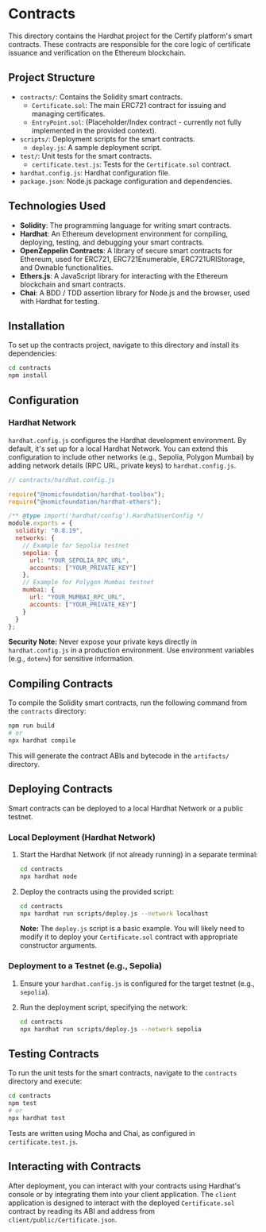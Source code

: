# Contracts

This directory contains the Hardhat project for the Certify platform's smart contracts. These contracts are responsible for the core logic of certificate issuance and verification on the Ethereum blockchain.

## Project Structure

-   `contracts/`: Contains the Solidity smart contracts.
    -   `Certificate.sol`: The main ERC721 contract for issuing and managing certificates.
    -   `EntryPoint.sol`: (Placeholder/Index contract - currently not fully implemented in the provided context).
-   `scripts/`: Deployment scripts for the smart contracts.
    -   `deploy.js`: A sample deployment script.
-   `test/`: Unit tests for the smart contracts.
    -   `certificate.test.js`: Tests for the `Certificate.sol` contract.
-   `hardhat.config.js`: Hardhat configuration file.
-   `package.json`: Node.js package configuration and dependencies.

## Technologies Used

-   **Solidity**: The programming language for writing smart contracts.
-   **Hardhat**: An Ethereum development environment for compiling, deploying, testing, and debugging your smart contracts.
-   **OpenZeppelin Contracts**: A library of secure smart contracts for Ethereum, used for ERC721, ERC721Enumerable, ERC721URIStorage, and Ownable functionalities.
-   **Ethers.js**: A JavaScript library for interacting with the Ethereum blockchain and smart contracts.
-   **Chai**: A BDD / TDD assertion library for Node.js and the browser, used with Hardhat for testing.

## Installation

To set up the contracts project, navigate to this directory and install its dependencies:

```bash
cd contracts
npm install
```

## Configuration

### Hardhat Network

`hardhat.config.js` configures the Hardhat development environment. By default, it's set up for a local Hardhat Network. You can extend this configuration to include other networks (e.g., Sepolia, Polygon Mumbai) by adding network details (RPC URL, private keys) to `hardhat.config.js`.

```javascript
// contracts/hardhat.config.js

require("@nomicfoundation/hardhat-toolbox");
require("@nomicfoundation/hardhat-ethers");

/** @type import('hardhat/config').HardhatUserConfig */
module.exports = {
  solidity: "0.8.19",
  networks: {
    // Example for Sepolia testnet
    sepolia: {
      url: "YOUR_SEPOLIA_RPC_URL",
      accounts: ["YOUR_PRIVATE_KEY"]
    },
    // Example for Polygon Mumbai testnet
    mumbai: {
      url: "YOUR_MUMBAI_RPC_URL",
      accounts: ["YOUR_PRIVATE_KEY"]
    }
  }
};
```

**Security Note:** Never expose your private keys directly in `hardhat.config.js` in a production environment. Use environment variables (e.g., `dotenv`) for sensitive information.

## Compiling Contracts

To compile the Solidity smart contracts, run the following command from the `contracts` directory:

```bash
npm run build
# or
npx hardhat compile
```

This will generate the contract ABIs and bytecode in the `artifacts/` directory.

## Deploying Contracts

Smart contracts can be deployed to a local Hardhat Network or a public testnet.

### Local Deployment (Hardhat Network)

1.  Start the Hardhat Network (if not already running) in a separate terminal:

    ```bash
    cd contracts
    npx hardhat node
    ```

2.  Deploy the contracts using the provided script:

    ```bash
    cd contracts
    npx hardhat run scripts/deploy.js --network localhost
    ```

    **Note:** The `deploy.js` script is a basic example. You will likely need to modify it to deploy your `Certificate.sol` contract with appropriate constructor arguments.

### Deployment to a Testnet (e.g., Sepolia)

1.  Ensure your `hardhat.config.js` is configured for the target testnet (e.g., `sepolia`).
2.  Run the deployment script, specifying the network:

    ```bash
    cd contracts
    npx hardhat run scripts/deploy.js --network sepolia
    ```

## Testing Contracts

To run the unit tests for the smart contracts, navigate to the `contracts` directory and execute:

```bash
cd contracts
npm test
# or
npx hardhat test
```

Tests are written using Mocha and Chai, as configured in `certificate.test.js`.

## Interacting with Contracts

After deployment, you can interact with your contracts using Hardhat's console or by integrating them into your client application. The `client` application is designed to interact with the deployed `Certificate.sol` contract by reading its ABI and address from `client/public/Certificate.json`.
